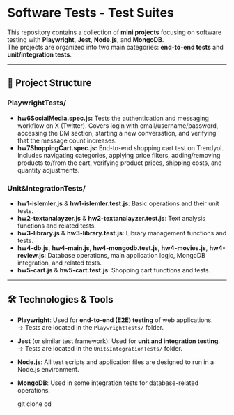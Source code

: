 # Software Tests - Test Suites

This repository contains a collection of **mini projects** focusing on software testing with **Playwright**, **Jest**, **Node.js**, and **MongoDB**.  
The projects are organized into two main categories: **end-to-end tests** and **unit/integration tests**.

---

## 📂 Project Structure

### PlaywrightTests/
- **hw6SocialMedia.spec.js:** Tests the authentication and messaging workflow on X (Twitter). Covers login with email/username/password, accessing the DM section, starting a new conversation, and verifying that the message count increases.  
- **hw7ShoppingCart.spec.js:** End-to-end shopping cart test on Trendyol. Includes navigating categories, applying price filters, adding/removing products to/from the cart, verifying product prices, shipping costs, and quantity adjustments.

### Unit&IntegrationTests/
- **hw1-islemler.js** & **hw1-islemler.test.js**: Basic operations and their unit tests.  
- **hw2-textanalayzer.js** & **hw2-textanalayzer.test.js**: Text analysis functions and related tests.  
- **hw3-library.js** & **hw3-library.test.js**: Library management functions and tests.  
- **hw4-db.js**, **hw4-main.js**, **hw4-mongodb.test.js**, **hw4-movies.js**, **hw4-review.js**: Database operations, main application logic, MongoDB integration, and related tests.  
- **hw5-cart.js** & **hw5-cart.test.js**: Shopping cart functions and tests.  

---

## 🛠️ Technologies & Tools

- **Playwright**: Used for **end-to-end (E2E) testing** of web applications.  
  → Tests are located in the `PlaywrightTests/` folder.  

- **Jest** (or similar test framework): Used for **unit and integration testing**.  
  → Tests are located in the `Unit&IntegrationTests/` folder.  

- **Node.js**: All test scripts and application files are designed to run in a Node.js environment.  

- **MongoDB**: Used in some integration tests for database-related operations.  

   git clone <repo-url>
   cd <repo-folder>
